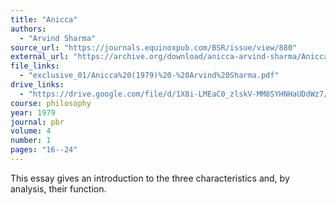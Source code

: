 ```yaml
---
title: "Anicca"
authors:
  - "Arvind Sharma"
source_url: "https://journals.equinoxpub.com/BSR/issue/view/880"
external_url: "https://archive.org/download/anicca-arvind-sharma/Anicca%20%281979%29%20-%20Arvind%20Sharma_text.pdf"
file_links:
  - "exclusive_01/Anicca%20(1979)%20-%20Arvind%20Sharma.pdf"
drive_links:
  - "https://drive.google.com/file/d/1X8i-LMEaC0_zlskV-MM8SYHNHaUDdWz7/view?usp=drivesdk"
course: philosophy
year: 1979
journal: pbr
volume: 4
number: 1
pages: "16--24"
---
```


This essay gives an introduction to the three characteristics and, by analysis, their function.
